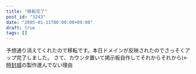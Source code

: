 ```yaml
---
title: "移転完了"
post_id: "3243"
date: "2005-01-11T00:00:00+09:00"
draft: true
tags: []
---
```



予想通り消えてくれたので移転です。本日ドメインが反映されたのでさっそくアップ完了しました。 さて、カウンタ置いて掲示板自作してそれからそれから(←[時封城](https://danmaq.com/!/thA/)の製作進んでない理由
